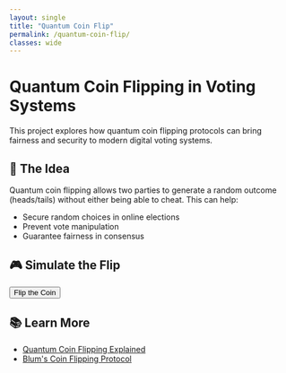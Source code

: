 ```yaml
---
layout: single
title: "Quantum Coin Flip"
permalink: /quantum-coin-flip/
classes: wide
---
```


<h1>Quantum Coin Flipping in Voting Systems</h1>

<p>This project explores how quantum coin flipping protocols can bring fairness and security to modern digital voting systems.</p>

<h2>🧠 The Idea</h2>
<p>Quantum coin flipping allows two parties to generate a random outcome (heads/tails) without either being able to cheat. This can help:</p>
<ul>
  <li>Secure random choices in online elections</li>
  <li>Prevent vote manipulation</li>
  <li>Guarantee fairness in consensus</li>
</ul>

<h2>🎮 Simulate the Flip</h2>
<button onclick="flipCoin()">Flip the Coin</button>
<p id="result" style="font-size: 24px;"></p>

<script>
  function flipCoin() {
    const result = Math.random() < 0.5 ? "🪙 Heads (|0⟩)" : "🪙 Tails (|1⟩)";
    document.getElementById("result").innerText = result;
  }
</script>

<h2>📚 Learn More</h2>
<ul>
  <li><a href="https://quantum.country/qcvc">Quantum Coin Flipping Explained</a></li>
  <li><a href="https://arxiv.org/abs/quant-ph/9906108">Blum's Coin Flipping Protocol</a></li>
</ul>
